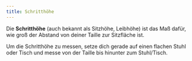```yaml
---
title: Schritthöhe
---
```


Die **Schritthöhe** (auch bekannt als Sitzhöhe, Leibhöhe) ist das Maß dafür, wie groß der Abstand von deiner Taille zur Sitzfläche ist.

Um die Schritthöhe zu messen, setze dich gerade auf einen flachen Stuhl oder Tisch und messe von der Taille bis hinunter zum Stuhl/Tisch.
<MeasieImage />
